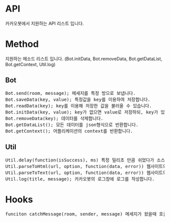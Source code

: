 # API
카카오봇에서 지원하는 API 리스트 입니다.

# Method
지원하는 메소드 리스트 입니다.
(Bot.initData, Bot.removeData, Bot.getDataList, Bot.getContext, Util.log)
## Bot
<pre>
Bot.send(room, message); 메세지를 특정 방으로 보냅니다.
Bot.saveData(key, value); 특정값을 key를 이용하여 저장합니다.
Bot.readData(key); key를 이용해 저장한 값을 불러올 수 있습니다.
Bot.initData(key, value); key가 없으면 value로 저장하되, key가 있으면 저장하지 않습니다.
Bot.removeData(key); 데이터를 삭제합니다.
Bot.getDataList(); 모든 데이터를 json형식으로 반환합니다.
Bot.getContext(); 어플리케이션의 context를 반환합니다.
</pre>

## Util
<pre>
Util.delay(function(isSuccess), ms) 특정 밀리초 만큼 쉬었다가 소스를 실행합니다. (funciton의 파라미터는 성공여부)
Util.parseToHtml(url, option, function(data, error)) 웹사이트의 특정 DOM부분을 파싱하여 HTML로 가져옵니다. (funciton의 파라미터는 데이터 값과 오류내용)
Util.parseToText(url, option, function(data, error)) 웹사이트의 특정 DOM부분을 파싱하여 텍스트로 가져옵니다. (funciton의 파라미터는 데이터 값과 오류내용)
Util.log(title, message); 카카오봇의 로그창에 로그를 작성합니다.
</pre>

# Hooks
<pre>
funciton catchMessage(room, sender, message) 메세지가 왔을때 호출이 됩니다.
</pre>
